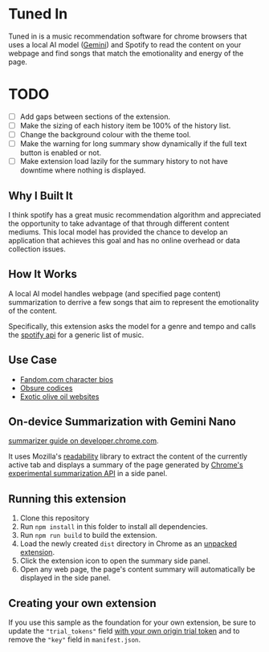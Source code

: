 # Tuned In

Tuned in is a music recommendation software for chrome browsers that uses a local AI model ([Gemini](https://blog.google/technology/ai/google-gemini-ai/)) and Spotify to read the content on your webpage and find songs that match the emotionality and energy of the page.

# TODO
- [ ] Add gaps between sections of the extension.
- [ ] Make the sizing of each history item be 100% of the history list.
- [ ] Change the background colour with the theme tool.
- [ ] Make the warning for long summary show dynamically if the full text button is enabled or not.
- [ ] Make extension load lazily for the summary history to not have downtime where nothing is displayed.

## Why I Built It

I think spotify has a great music recommendation algorithm and appreciated the opportunity to take advantage of that through different content mediums. This local model has provided the chance to develop an application that achieves this goal and has no online overhead or data collection issues.

## How It Works

A local AI model handles webpage (and specified page content) summarization to derrive a few songs that aim to represent the emotionality of the content. 

Specifically, this extension asks the model for a genre and tempo and calls the [spotify api](https://developer.spotify.com/) for a generic list of music. 

## Use Case

- [Fandom.com character bios](https://metalgear.fandom.com/wiki/Solid_Snake)
- [Obsure codices](https://sacred-texts.com/alc/emerald.htm)
- [Exotic olive oil websites](https://groveandvine.com/our-process/)



## On-device Summarization with Gemini Nano

[summarizer guide on developer.chrome.com](https://developer.chrome.com/docs/ai/summarizer-api).

It uses Mozilla's [readability](https://github.com/mozilla/readability) library to extract the content of the currently active tab and displays a summary of the page generated by [Chrome's experimental summarization API](https://developer.chrome.com/blog/august2024-summarization-ai) in a side panel.

## Running this extension

1. Clone this repository
2. Run `npm install` in this folder to install all dependencies.
3. Run `npm run build` to build the extension.
4. Load the newly created `dist` directory in Chrome as an [unpacked extension](https://developer.chrome.com/docs/extensions/get-started/tutorial/hello-world#load-unpacked).
5. Click the extension icon to open the summary side panel.
6. Open any web page, the page's content summary will automatically be displayed in the side panel.

## Creating your own extension

If you use this sample as the foundation for your own extension, be sure to update the `"trial_tokens"` field [with your own origin trial token](https://developer.chrome.com/docs/web-platform/origin-trials#extensions) and to remove the `"key"` field in `manifest.json`.